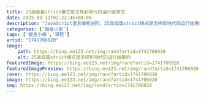 ```yaml
---
title: 25高级篇strict模式是怎样影响代码运行结果的
date: 2025-03-12T02:22:45+08:00
description: "JavaScript语言编程进阶，25高级篇strict模式是怎样影响代码运行结果的"
categories: ['掘金小册']
tags: ['掘金小册','课程']
artid: "1741706020"
image:
    path: https://bing.ee123.net/img/rand?artid=1741706020
    alt: 25高级篇strict模式是怎样影响代码运行结果的
featuredImage: https://bing.ee123.net/img/rand?artid=1741706020
featuredImagePreview: https://bing.ee123.net/img/rand?artid=1741706020
cover: https://bing.ee123.net/img/rand?artid=1741706020
image: https://bing.ee123.net/img/rand?artid=1741706020
img: https://bing.ee123.net/img/rand?artid=1741706020
---
```


